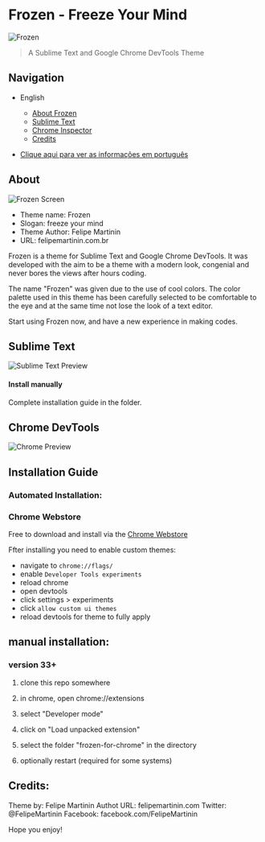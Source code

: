 # Frozen - Freeze Your Mind

![Frozen](https://raw2.github.com/FelipeMartinin/frozen/master/Frozen-Logo.png)

> A Sublime Text and Google Chrome DevTools Theme

## Navigation

* English
  * [About Frozen](#about)
  * [Sublime Text](#sublime-text)
  * [Chrome Inspector](#chrome-devtools)
  * [Credits](#credits)

* [Clique aqui para ver as informações em português](http://felipemartinin.com.br/portfolio/frozen/)

## About

![Frozen Screen](https://raw2.github.com/FelipeMartinin/frozen/master/frozen-screen.png)

* Theme name: Frozen
* Slogan: freeze your mind
* Theme Author: Felipe Martinin
* URL: felipemartinin.com.br

Frozen is a theme for Sublime Text and Google Chrome DevTools. It was developed with the aim to be a theme with a modern look, congenial and never bores the views after hours coding.

The name "Frozen" was given due to the use of cool colors. The color palette used in this theme has been carefully selected to be comfortable to the eye and at the same time not lose the look of a text editor.

Start using Frozen now, and have a new experience in making codes.


## Sublime Text

![Sublime Text Preview](https://raw2.github.com/FelipeMartinin/frozen/master/frozen-for-sublime-text/screen/sublime-screen.png)

#### Install manually

Complete installation guide in the folder.

## Chrome DevTools
![Chrome Preview](https://raw2.github.com/FelipeMartinin/frozen/master/chrome-screen.png)


## Installation Guide

### Automated Installation:

### Chrome Webstore

Free to download and install via the [Chrome Webstore](https://chrome.google.com/webstore/detail/frozen-devtools-theme/gbaddinigglahkekcppiongkmgmpahml)

Ffter installing you need to enable custom themes:
- navigate to `chrome://flags/`
- enable `Developer Tools experiments`
- reload chrome
- open devtools
- click settings > experiments
- click `allow custom ui themes`
- reload devtools for theme to fully apply

## manual installation:

### version 33+

1. clone this repo somewhere

2. in chrome, open chrome://extensions

3. select "Developer mode"

4. click on "Load unpacked extension"

5. select the folder "frozen-for-chrome" in the directory

6. optionally restart (required for some systems)

## Credits:

Theme by: Felipe Martinin
Authot URL: felipemartinin.com
Twitter: @FelipeMartinin
Facebook: facebook.com/FelipeMartinin



Hope you enjoy!